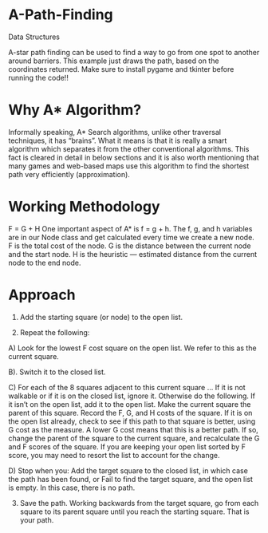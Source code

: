 # A-Path-Finding
Data Structures

A-star path finding can be used to find a way to go from one spot to another around barriers. This example just draws the path, based on the coordinates returned.
Make sure to install pygame and tkinter before running the code!!

# Why A* Algorithm?
Informally speaking, A* Search algorithms, unlike other traversal techniques, it has “brains”. What it means is that it is really a smart algorithm which separates it from the other conventional algorithms. This fact is cleared in detail in below sections and it is also worth mentioning that many games and web-based maps use this algorithm to find the shortest path very efficiently (approximation). 

# Working Methodology
F = G + H
One important aspect of A* is f = g + h. The f, g, and h variables are in our Node class and get calculated every time we create a new node.
F is the total cost of the node.
G is the distance between the current node and the start node.
H is the heuristic — estimated distance from the current node to the end node.

# Approach
1. Add the starting square (or node) to the open list.

2. Repeat the following:

A) Look for the lowest F cost square on the open list. We refer to this as the current square.

B). Switch it to the closed list.

C) For each of the 8 squares adjacent to this current square …
If it is not walkable or if it is on the closed list, ignore it. Otherwise do the following.
If it isn’t on the open list, add it to the open list. Make the current square the parent of this square. Record the F, G, and H costs of the square.
If it is on the open list already, check to see if this path to that square is better, using G cost as the measure. A lower G cost means that this is a better path. If so, change the parent of the square to the current square, and recalculate the G and F scores of the square. If you are keeping your open list sorted by F score, you may need to resort the list to account for the change.

D) Stop when you:
Add the target square to the closed list, in which case the path has been found, or Fail to find the target square, and the open list is empty. In this case, there is no path.

3. Save the path. Working backwards from the target square, go from each square to its parent square until you reach the starting square. That is your path.
